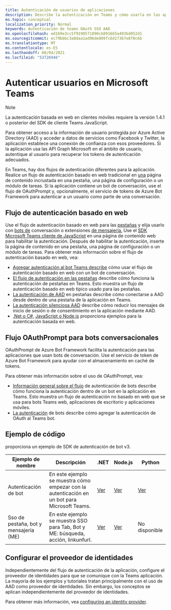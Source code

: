 ```yaml
---
title: Autenticación de usuarios de aplicaciones
description: Describe la autenticación en Teams y cómo usarla en las aplicaciones
ms.topic: conceptual
localization_priority: Normal
keywords: Autenticación de teams OAuth SSO AAD
ms.openlocfilehash: ed169e3cc5f9190571890cb891665a493bd052d1
ms.sourcegitcommit: ec79bbbc3a8daa1ad96de809fc6d17367e8f0c6b
ms.translationtype: MT
ms.contentlocale: es-ES
ms.lasthandoff: 08/04/2021
ms.locfileid: "53726946"
---
```

# <a name="authenticate-users-in-microsoft-teams"></a>Autenticar usuarios en Microsoft Teams

> [!Note]
> La autenticación basada en web en clientes móviles requiere la versión 1.4.1 o posterior del SDK de cliente Teams JavaScript.

Para obtener acceso a la información de usuario protegida por Azure Active Directory (AAD) y acceder a datos de servicios como Facebook y Twitter, la aplicación establece una conexión de confianza con esos proveedores. Si la aplicación usa las API Graph Microsoft en el ámbito de usuario, autentique al usuario para recuperar los tokens de autenticación adecuados.

En Teams, hay dos flujos de autenticación diferentes para la aplicación. Realice un flujo de autenticación basado en web tradicional en [una](~/tabs/how-to/create-tab-pages/content-page.md) página de contenido incrustada en una pestaña, una página de configuración o un módulo de tareas. Si la aplicación contiene un bot de conversación, use el flujo de OAuthPrompt y, opcionalmente, el servicio de tokens de Azure Bot Framework para autenticar a un usuario como parte de una conversación.

## <a name="web-based-authentication-flow"></a>Flujo de autenticación basado en web

Use el flujo de autenticación basado en web para las [pestañas](~/tabs/what-are-tabs.md) y elija usarlo con [bots de](~/bots/what-are-bots.md) conversación o extensiones [de mensajería.](~/messaging-extensions/what-are-messaging-extensions.md) Use el [SDK Microsoft Teams cliente de JavaScript](/javascript/api/overview/msteams-client) en una página de contenido web para habilitar la autenticación. Después de habilitar la autenticación, inserte la página de contenido en una pestaña, una página de configuración o un módulo de tareas. Para obtener más información sobre el flujo de autenticación basado en web, vea:

* [Agregar autenticación al bot Teams describe](~/bots/how-to/authentication/add-authentication.md) cómo usar el flujo de autenticación basado en web con un bot de conversación.
* [El flujo de autenticación en las pestañas](~/tabs/how-to/authentication/auth-flow-tab.md) describe cómo funciona la autenticación de pestañas en Teams. Esto muestra un flujo de autenticación basado en web típico usado para las pestañas.
* [La autenticación de AAD](~/tabs/how-to/authentication/auth-tab-AAD.md) en pestañas describe cómo conectarse a AAD desde dentro de una pestaña de la aplicación en Teams.
* [La autenticación silenciosa AAD](~/tabs/how-to/authentication/auth-silent-AAD.md) describe cómo reducir los mensajes de inicio de sesión o de consentimiento en la aplicación mediante AAD.
* [.Net o C#,](https://github.com/OfficeDev/microsoft-teams-sample-complete-csharp) [JavaScript o Node.js](https://github.com/OfficeDev/microsoft-teams-sample-complete-node) proporciona ejemplos para la autenticación basada en web.

## <a name="the-oauthprompt-flow-for-conversational-bots"></a>Flujo OAuthPrompt para bots conversacionales

OAuthPrompt de Azure Bot Framework facilita la autenticación para las aplicaciones que usan bots de conversación. Use el servicio de token de Azure Bot Framework para ayudar con el almacenamiento en caché de tokens.

Para obtener más información sobre el uso de OAuthPrompt, vea:

* [Información general sobre el flujo](~/bots/how-to/authentication/auth-flow-bot.md) de autenticación de bots describe cómo funciona la autenticación dentro de un bot en la aplicación en Teams. Esto muestra un flujo de autenticación no basado en web que se usa para bots Teams web, aplicaciones de escritorio y aplicaciones móviles.
* [La autenticación](~/bots/how-to/authentication/add-authentication.md) de bots describe cómo agregar la autenticación de OAuth al Teams bot.

## <a name="code-sample"></a>Ejemplo de código

proporciona un ejemplo de SDK de autenticación de bot v3.

| **Ejemplo de nombre** | **Descripción** | **.NET** | **Node.js** | **Python** |
|---------------|------------|------------|-------------|---------------|
| Autenticación de bot | En este ejemplo se muestra cómo empezar con la autenticación en un bot para Microsoft Teams. | [Ver](https://github.com/microsoft/BotBuilder-Samples/tree/master/samples/csharp_dotnetcore/46.teams-auth) | [Ver](https://github.com/microsoft/BotBuilder-Samples/tree/master/samples/javascript_nodejs/46.teams-auth) | [Ver](https://github.com/microsoft/BotBuilder-Samples/tree/main/samples/python/46.teams-auth) |
| Sso de pestaña, bot y mensajería (ME) | En este ejemplo se muestra SSO para Tab, Bot y ME: búsqueda, acción, linkunfurl. |  [Ver](https://github.com/OfficeDev/Microsoft-Teams-Samples/tree/main/samples/app-sso/csharp) | [Ver](https://github.com/OfficeDev/Microsoft-Teams-Samples/tree/main/samples/app-sso/nodejs) | No disponible |


## <a name="configure-the-identity-provider"></a>Configurar el proveedor de identidades

Independientemente del flujo de autenticación de la aplicación, configure el proveedor de identidades para que se comunique con la Teams aplicación. La mayoría de los ejemplos y tutoriales tratan principalmente con el uso de AAD como proveedor de identidades. Sin embargo, los conceptos se aplican independientemente del proveedor de identidades.

Para obtener más información, vea [configuring an identity provider](~/concepts/authentication/configure-identity-provider.md).
